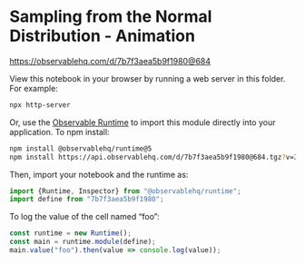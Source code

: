 # Sampling from the Normal Distribution - Animation

https://observablehq.com/d/7b7f3aea5b9f1980@684

View this notebook in your browser by running a web server in this folder. For
example:

~~~sh
npx http-server
~~~

Or, use the [Observable Runtime](https://github.com/observablehq/runtime) to
import this module directly into your application. To npm install:

~~~sh
npm install @observablehq/runtime@5
npm install https://api.observablehq.com/d/7b7f3aea5b9f1980@684.tgz?v=3
~~~

Then, import your notebook and the runtime as:

~~~js
import {Runtime, Inspector} from "@observablehq/runtime";
import define from "7b7f3aea5b9f1980";
~~~

To log the value of the cell named “foo”:

~~~js
const runtime = new Runtime();
const main = runtime.module(define);
main.value("foo").then(value => console.log(value));
~~~
